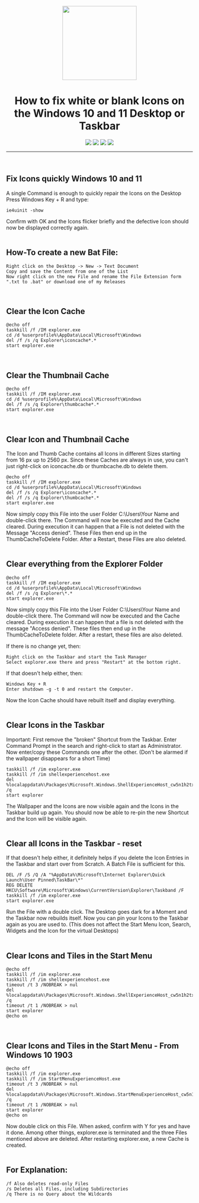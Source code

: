 <p align="center"><img src="https://i.ibb.co/ck5mPKW/Blank-Icons.png" width="200"></a>
<h1 align="center"><b>How to fix white or blank Icons on the Windows 10 and 11 Desktop or Taskbar</b></h1>

<p align="center">
<a href="" alt="Latest Release"><img src="https://img.shields.io/github/v/release/K3V1991/Fix-white-or-blank-Icons-Windows-10-and-11?color=blueviolet&label=Latest%20Release"></a>
<a href="" alt="Downloads"><img src="https://img.shields.io/github/downloads/K3V1991/Fix-white-or-blank-Icons-Windows-10-and-11/total?color=green&label=Downloads"></a>
<a href="https://www.paypal.com/cgi-bin/webscr?cmd=_s-xclick&hosted_button_id=HW8B98TVDLKWA" alt="Donate-PayPal"><img src="https://img.shields.io/badge/Donate-PayPal-blue"></a>
<a href="https://github.com/K3V1991/Donate-Crypto/blob/main/README.md" alt="Donate-Crypto"><img src="https://img.shields.io/badge/Donate-Crypto-yellow"></a>
</p>
<hr>
<br />

## Fix Icons quickly Windows 10 and 11
A single Command is enough to quickly repair the Icons on the Desktop
Press Windows Key + R and type:
```
ie4uinit -show
```
Confirm with OK and the Icons flicker briefly and the defective Icon should now be displayed correctly again.
<br />
<br />

## How-To create a new Bat File:
```
Right click on the Desktop -> New -> Text Document
Copy and save the Content from one of the List
Now right click on the new File and rename the File Extension form ".txt to .bat" or download one of my Releases
```
<br />

## Clear the Icon Cache
```
@echo off
taskkill /f /IM explorer.exe
cd /d %userprofile%\AppData\Local\Microsoft\Windows
del /f /s /q Explorer\iconcache*.*
start explorer.exe
```
<br />

## Clear the Thumbnail Cache
```
@echo off
taskkill /f /IM explorer.exe
cd /d %userprofile%\AppData\Local\Microsoft\Windows
del /f /s /q Explorer\thumbcache*.*
start explorer.exe
```
<br />

## Clear Icon and Thumbnail Cache
The Icon and Thumb Cache contains all Icons in different Sizes starting from 16 px up to 2560 px.
Since these Caches are always in use, you can't just right-click on iconcache.db or thumbcache.db to delete them.
```
@echo off
taskkill /f /IM explorer.exe
cd /d %userprofile%\AppData\Local\Microsoft\Windows
del /f /s /q Explorer\iconcache*.*
del /f /s /q Explorer\thumbcache*.*
start explorer.exe
```
Now simply copy this File into the user Folder C:\Users\Your Name and double-click there.
The Command will now be executed and the Cache cleared.
During execution it can happen that a File is not deleted with the Message "Access denied".
These Files then end up in the ThumbCacheToDelete Folder. After a Restart, these Files are also deleted.
<br />
<br />

## Clear everything from the Explorer Folder
```
@echo off
taskkill /f /IM explorer.exe
cd /d %userprofile%\AppData\Local\Microsoft\Windows
del /f /s /q Explorer\*.*
start explorer.exe
```
Now simply copy this File into the User Folder C:\Users\Your Name and double-click there.
The Command will now be executed and the Cache cleared.
During execution it can happen that a file is not deleted with the message "Access denied".
These files then end up in the ThumbCacheToDelete folder.
After a restart, these files are also deleted.

If there is no change yet, then:
```
Right click on the Taskbar and start the Task Manager
Select explorer.exe there and press "Restart" at the bottom right.
```
If that doesn't help either, then:
```
Windows Key + R
Enter shutdown -g -t 0 and restart the Computer.
```
Now the Icon Cache should have rebuilt itself and display everything.
<br />
<br />

## Clear Icons in the Taskbar
Important: First remove the "broken" Shortcut from the Taskbar.
Enter Command Prompt in the search and right-click to start as Administrator.
Now enter/copy these Commands one after the other.
(Don't be alarmed if the wallpaper disappears for a short Time)
```
taskkill /f /im explorer.exe
taskkill /f /im shellexperiencehost.exe
del %localappdata%\Packages\Microsoft.Windows.ShellExperienceHost_cw5n1h2txyewy\TempState\* /q
start explorer
```
The Wallpaper and the Icons are now visible again and the Icons in the Taskbar build up again. You should now be able to re-pin the new Shortcut and the Icon will be visible again.
<br />
<br />

## Clear all Icons in the Taskbar - reset
If that doesn't help either, it definitely helps if you delete the Icon Entries in the Taskbar and start over from Scratch.
A Batch File is sufficient for this.
```
DEL /F /S /Q /A "%AppData%\Microsoft\Internet Explorer\Quick Launch\User Pinned\TaskBar\*"
REG DELETE HKCU\Software\Microsoft\Windows\CurrentVersion\Explorer\Taskband /F
taskkill /f /im explorer.exe
start explorer.exe
```
Run the File with a double click.
The Desktop goes dark for a Moment and the Taskbar now rebuilds itself.
Now you can pin your Icons to the Taskbar again as you are used to.
(This does not affect the Start Menu Icon, Search, Widgets and the Icon for the virtual Desktops)
<br />
<br />

## Clear Icons and Tiles in the Start Menu
```
@echo off
taskkill /f /im explorer.exe
taskkill /f /im shellexperiencehost.exe
timeout /t 3 /NOBREAK > nul
del %localappdata%\Packages\Microsoft.Windows.ShellExperienceHost_cw5n1h2txyewy\TempState\* /q
timeout /t 1 /NOBREAK > nul
start explorer
@echo on
```
<br />

## Clear Icons and Tiles in the Start Menu - From Windows 10 1903
```
@echo off
taskkill /f /im explorer.exe
taskkill /f /im StartMenuExperienceHost.exe
timeout /t 3 /NOBREAK > nul
del %localappdata%\Packages\Microsoft.Windows.StartMenuExperienceHost_cw5n1h2txyewy\TempState\* /q
timeout /t 1 /NOBREAK > nul
start explorer
@echo on
```
Now double click on this File. When asked, confirm with Y for yes and have it done.
Among other things, explorer.exe is terminated and the three Files mentioned above are deleted.
After restarting explorer.exe, a new Cache is created.
<br />
<br />

## For Explanation:
```
/f Also deletes read-only Files
/s Deletes all Files, including Subdirectories
/q There is no Query about the Wildcards
```
